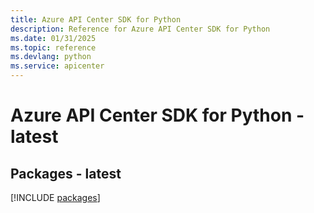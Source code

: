 ```yaml
---
title: Azure API Center SDK for Python
description: Reference for Azure API Center SDK for Python
ms.date: 01/31/2025
ms.topic: reference
ms.devlang: python
ms.service: apicenter
---
```

# Azure API Center SDK for Python - latest
## Packages - latest
[!INCLUDE [packages](api-center-index.md)]